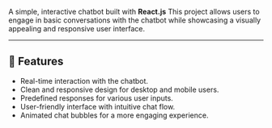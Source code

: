 
A simple, interactive chatbot built with **React.js** This project allows users to engage in basic conversations with the chatbot while showcasing a visually appealing and responsive user interface.

---

## 🌟 **Features**
- Real-time interaction with the chatbot.
- Clean and responsive design for desktop and mobile users.
- Predefined responses for various user inputs.
- User-friendly interface with intuitive chat flow.
- Animated chat bubbles for a more engaging experience.
